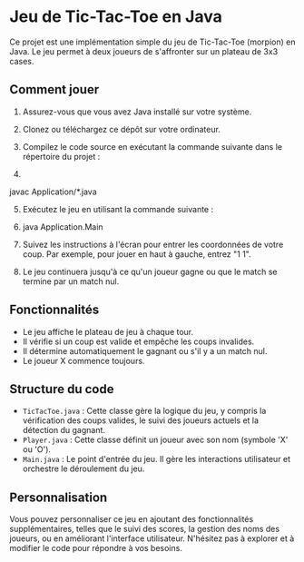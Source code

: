 # Jeu de Tic-Tac-Toe en Java

Ce projet est une implémentation simple du jeu de Tic-Tac-Toe (morpion) en Java. Le jeu permet à deux joueurs de s'affronter sur un plateau de 3x3 cases.

## Comment jouer

1. Assurez-vous que vous avez Java installé sur votre système.

2. Clonez ou téléchargez ce dépôt sur votre ordinateur.

3. Compilez le code source en exécutant la commande suivante dans le répertoire du projet :
4. 
   
 javac Application/*.java
 
5. Exécutez le jeu en utilisant la commande suivante :
6. java Application.Main

7. Suivez les instructions à l'écran pour entrer les coordonnées de votre coup. Par exemple, pour jouer en haut à gauche, entrez "1 1".

8. Le jeu continuera jusqu'à ce qu'un joueur gagne ou que le match se termine par un match nul.

## Fonctionnalités

- Le jeu affiche le plateau de jeu à chaque tour.
- Il vérifie si un coup est valide et empêche les coups invalides.
- Il détermine automatiquement le gagnant ou s'il y a un match nul.
- Le joueur X commence toujours.

## Structure du code

- `TicTacToe.java` : Cette classe gère la logique du jeu, y compris la vérification des coups valides, le suivi des joueurs actuels et la détection du gagnant.
- `Player.java` : Cette classe définit un joueur avec son nom (symbole 'X' ou 'O').
- `Main.java` : Le point d'entrée du jeu. Il gère les interactions utilisateur et orchestre le déroulement du jeu.

## Personnalisation

Vous pouvez personnaliser ce jeu en ajoutant des fonctionnalités supplémentaires, telles que le suivi des scores, la gestion des noms des joueurs, ou en améliorant l'interface utilisateur. N'hésitez pas à explorer et à modifier le code pour répondre à vos besoins.


